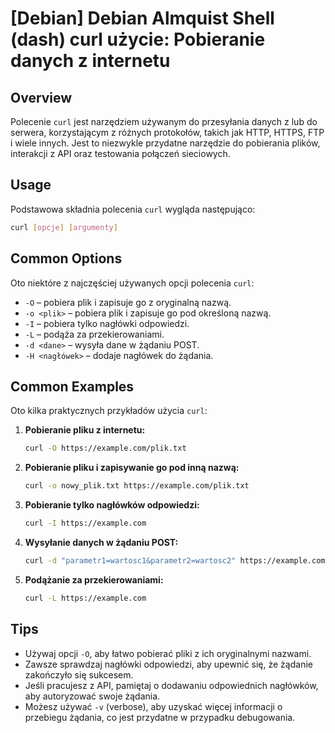 # [Debian] Debian Almquist Shell (dash) curl użycie: Pobieranie danych z internetu

## Overview
Polecenie `curl` jest narzędziem używanym do przesyłania danych z lub do serwera, korzystającym z różnych protokołów, takich jak HTTP, HTTPS, FTP i wiele innych. Jest to niezwykle przydatne narzędzie do pobierania plików, interakcji z API oraz testowania połączeń sieciowych.

## Usage
Podstawowa składnia polecenia `curl` wygląda następująco:

```bash
curl [opcje] [argumenty]
```

## Common Options
Oto niektóre z najczęściej używanych opcji polecenia `curl`:

- `-O` – pobiera plik i zapisuje go z oryginalną nazwą.
- `-o <plik>` – pobiera plik i zapisuje go pod określoną nazwą.
- `-I` – pobiera tylko nagłówki odpowiedzi.
- `-L` – podąża za przekierowaniami.
- `-d <dane>` – wysyła dane w żądaniu POST.
- `-H <nagłówek>` – dodaje nagłówek do żądania.

## Common Examples
Oto kilka praktycznych przykładów użycia `curl`:

1. **Pobieranie pliku z internetu:**
   ```bash
   curl -O https://example.com/plik.txt
   ```

2. **Pobieranie pliku i zapisywanie go pod inną nazwą:**
   ```bash
   curl -o nowy_plik.txt https://example.com/plik.txt
   ```

3. **Pobieranie tylko nagłówków odpowiedzi:**
   ```bash
   curl -I https://example.com
   ```

4. **Wysyłanie danych w żądaniu POST:**
   ```bash
   curl -d "parametr1=wartosc1&parametr2=wartosc2" https://example.com/api
   ```

5. **Podążanie za przekierowaniami:**
   ```bash
   curl -L https://example.com
   ```

## Tips
- Używaj opcji `-O`, aby łatwo pobierać pliki z ich oryginalnymi nazwami.
- Zawsze sprawdzaj nagłówki odpowiedzi, aby upewnić się, że żądanie zakończyło się sukcesem.
- Jeśli pracujesz z API, pamiętaj o dodawaniu odpowiednich nagłówków, aby autoryzować swoje żądania.
- Możesz używać `-v` (verbose), aby uzyskać więcej informacji o przebiegu żądania, co jest przydatne w przypadku debugowania.